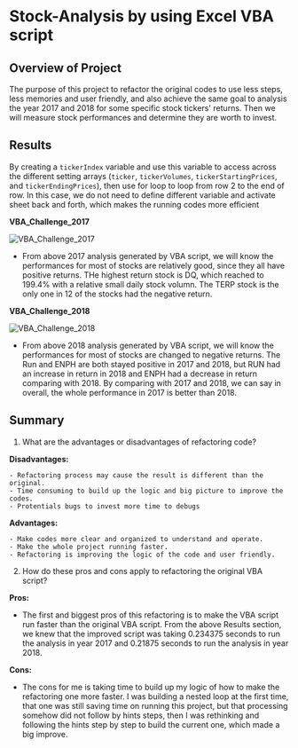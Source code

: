 # Stock-Analysis by using Excel VBA script
## Overview of Project
The purpose of this project to refactor the original codes to use less steps, less memories and user friendly, and also achieve the same goal to analysis the year 2017 and 2018 for some specific stock tickers' returns. Then we will measure stock performances and determine they are worth to invest. 
## Results
By creating a ```tickerIndex``` variable and use this variable to access across the different setting arrays (```ticker```, ```tickerVolumes```, ```tickerStartingPrices```, and ```tickerEndingPrices```), then use for loop to loop from row 2 to the end of row. In this case, we do not need to define different variable and activate sheet back and forth, which makes the running codes more efficient

**VBA_Challenge_2017**

![VBA_Challenge_2017](https://user-images.githubusercontent.com/103073631/165007524-f2c0b131-6e6b-484f-8e95-e5b80c341804.png)

- From above 2017 analysis generated by VBA script, we will know the performances for most of stocks are relatively good, since they all have positive returns. THe highest return stock is DQ, which reached to 199.4% with a relative small daily stock volumn. The TERP stock is the only one in 12 of the stocks had the negative return.


**VBA_Challenge_2018**

![VBA_Challenge_2018](https://user-images.githubusercontent.com/103073631/165007530-5c7913f7-7388-4d5d-9a97-c08aeb76e5c6.png)

- From above 2018 analysis generated by VBA script, we will know the performances for most of stocks are changed to negative returns. The Run and ENPH are both stayed positive in 2017 and 2018, but RUN had an increase in return in 2018 and ENPH had a decrease in return comparing with 2018. By comparing with 2017 and 2018, we can say in overall, the whole performance in 2017 is better than 2018.
## Summary
1. What are the advantages or disadvantages of refactoring code?

  **Disadvantages:**

    - Refactoring process may cause the result is different than the original.
    - Time consuming to build up the logic and big picture to improve the codes.
    - Protentials bugs to invest more time to debugs

  **Advantages:**

    - Make codes more clear and organized to understand and operate.
    - Make the whole project running faster.
    - Refactoring is improving the logic of the code and user friendly.

2. How do these pros and cons apply to refactoring the original VBA script?

  **Pros:**
  - The first and biggest pros of this refactoring is to make the VBA script run faster than the original VBA script. From the above Results section, we knew that the improved script was taking 0.234375 seconds to run the analysis in year 2017 and 0.21875 seconds to run the analysis in year 2018.

  **Cons:**
  - The cons for me is taking time to build up my logic of how to make the refactoring one more faster. I was building a nested loop at the first time, that one was still saving time on running this project, but that processing somehow did not follow by hints steps, then I was rethinking and following the hints step by step to build the current one, which made a big improve. 

